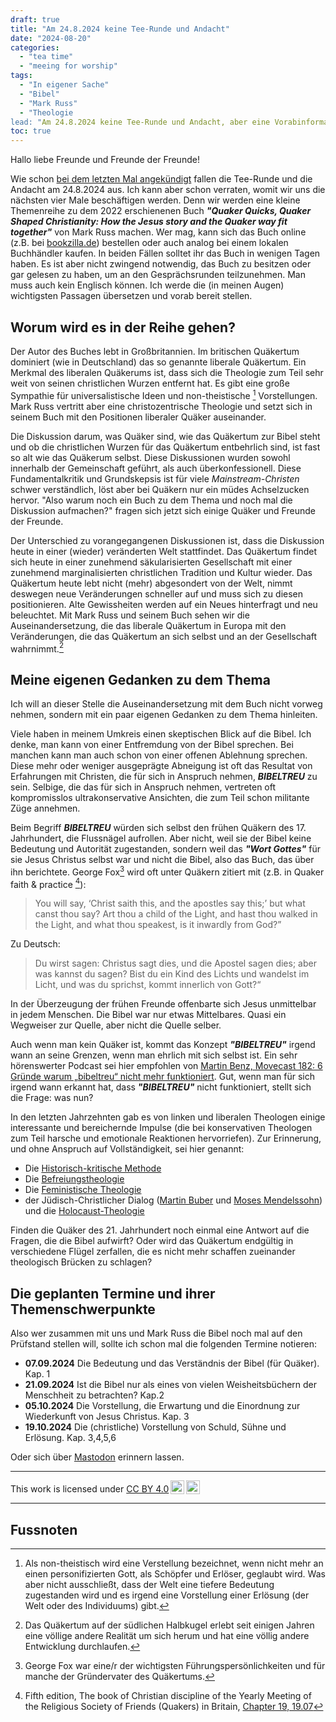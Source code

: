 ```yaml
---
draft: true
title: "Am 24.8.2024 keine Tee-Runde und Andacht"
date: "2024-08-20"
categories:
  - "tea time"
  - "meeing for worship"
tags:
  - "In eigener Sache"
  - "Bibel"
  - "Mark Russ"
  - "Theologie
lead: "Am 24.8.2024 keine Tee-Runde und Andacht, aber eine Vorabinformation"
toc: true
---
```


Hallo liebe Freunde und Freunde der Freunde!

Wie schon [bei dem letzten Mal angekündigt](https://quaker-kr.de/post/2024/07-24/)
fallen die Tee-Runde und die Andacht am 24.8.2024 aus. Ich kann aber schon
verraten, womit wir uns die nächsten vier Male beschäftigen werden. Denn wir
werden eine kleine Themenreihe zu dem 2022 erschienenen Buch ***"Quaker Quicks, Quaker Shaped Christianity: How the Jesus story and the Quaker way fit together"***
von Mark Russ machen. Wer mag, kann sich das Buch online (z.B. bei
[bookzilla.de](https://www.bookzilla.de/shop/article/48922376/mark_russ_quaker_quicks_quaker_shaped_christianity.html))
bestellen oder auch analog bei einem lokalen Buchhändler kaufen. In beiden
Fällen solltet ihr das Buch in wenigen Tagen haben. Es ist aber nicht zwingend
notwendig, das Buch zu besitzen oder gar gelesen zu haben, um an den
Gesprächsrunden teilzunehmen. Man muss auch kein Englisch können. Ich werde
die (in meinen Augen) wichtigsten Passagen übersetzen und vorab bereit stellen.

## Worum wird es in der Reihe gehen?

Der Autor des Buches lebt in Großbritannien. Im britischen Quäkertum dominiert
(wie in Deutschland) das so genannte liberale Quäkertum. Ein Merkmal des liberalen Quäkerums ist, dass sich die Theologie zum Teil sehr weit von seinen
christlichen Wurzen entfernt hat. Es gibt eine große Sympathie für
universalistische Ideen und non-theistische [^foot001] Vorstellungen. Mark Russ
vertritt aber eine christozentrische Theologie und setzt sich in seinem Buch
mit den Positionen liberaler Quäker auseinander.

Die Diskussion darum, was Quäker sind, wie das Quäkertum zur Bibel steht
und ob die christlichen Wurzen für das Quäkertum entbehrlich sind, ist fast
so alt wie das Quäkerum selbst. Diese Diskussionen wurden sowohl innerhalb
der Gemeinschaft geführt, als auch überkonfessionell. Diese Fundamentalkritik
und Grundskepsis ist für viele *Mainstream-Christen* schwer verständlich, löst
aber bei Quäkern nur ein müdes Achselzucken hervor. "Also warum noch ein
Buch zu dem Thema und noch mal die Diskussion aufmachen?" fragen sich jetzt
sich einige Quäker und Freunde der Freunde.

Der Unterschied zu vorangegangenen Diskussionen ist, dass die Diskussion
heute in einer (wieder) veränderten Welt stattfindet. Das Quäkertum findet sich
heute in einer zunehmend säkularisierten Gesellschaft mit einer zunehmend
marginalisierten christlichen Tradition und Kultur wieder. Das Quäkertum heute
lebt nicht (mehr) abgesondert von der Welt, nimmt deswegen neue Veränderungen
schneller auf und muss sich zu diesen positionieren. Alte Gewissheiten werden
auf ein Neues hinterfragt und neu beleuchtet. Mit Mark Russ und seinem
Buch sehen wir die Auseinandersetzung, die das liberale Quäkertum in Europa
mit den Veränderungen, die das Quäkertum an sich selbst und an der Gesellschaft
wahrnimmt.[^foot003]

## Meine eigenen Gedanken zu dem Thema

Ich will an dieser Stelle die Auseinandersetzung mit dem Buch nicht vorweg
nehmen, sondern mit ein paar eigenen Gedanken zu dem Thema hinleiten.

Viele haben in meinem Umkreis einen skeptischen Blick auf die Bibel. Ich denke,
man kann von einer Entfremdung von der Bibel sprechen. Bei manchen kann man auch
schon von einer offenen Ablehnung sprechen. Diese mehr oder weniger ausgeprägte
Abneigung ist oft das Resultat von Erfahrungen mit Christen, die für sich in
Anspruch nehmen, ***BIBELTREU*** zu sein. Selbige, die das für sich in Anspruch
nehmen, vertreten oft kompromisslos ultrakonservative Ansichten, die zum Teil
schon militante Züge annehmen.

Beim Begriff ***BIBELTREU*** würden sich selbst den frühen Quäkern des
17. Jahrhundert, die Flussnägel aufrollen. Aber nicht, weil sie der Bibel
keine Bedeutung und Autorität zugestanden, sondern weil das ***"Wort Gottes"***
für sie Jesus Christus selbst war und nicht die Bibel, also das Buch, das über
ihn berichtete. George Fox[^foot004] wird oft unter Quäkern zitiert mit
(z.B. in Quaker faith & practice [^foot002]):

> You will say, ‘Christ saith this, and the apostles say this;’ but what canst thou say? Art thou a child of the Light, and hast thou walked in the Light, and what thou speakest, is it inwardly from God?”

Zu Deutsch:

> Du wirst sagen: Christus sagt dies, und die Apostel sagen dies; aber was kannst du sagen? Bist du ein Kind des Lichts und wandelst im Licht, und was du sprichst, kommt innerlich von Gott?“

In der Überzeugung der frühen Freunde offenbarte sich Jesus unmittelbar
in jedem Menschen. Die Bibel war nur etwas Mittelbares. Quasi ein Wegweiser
zur Quelle, aber nicht die Quelle selber.

Auch wenn man kein Quäker ist, kommt das Konzept ***"BIBELTREU"*** irgend
wann an seine Grenzen, wenn man ehrlich mit sich selbst ist. Ein sehr
hörenswerter Podcast sei hier empfohlen von [Martin Benz, Movecast 182: 6 Gründe warum „bibeltreu“ nicht mehr funktioniert](https://movecast.de/movecast-182-6-gruende-warum-bibeltreu-nicht-mehr-funktioniert/).
Gut, wenn man für sich irgend wann erkannt hat, dass ***"BIBELTREU"*** nicht
funktioniert, stellt sich die Frage: was nun?

In den letzten Jahrzehnten gab es von linken und liberalen Theologen einige
interessante und bereichernde Impulse (die bei konservativen Theologen zum Teil
harsche und emotionale Reaktionen hervorriefen). Zur Erinnerung, und ohne
Anspruch auf Vollständigkeit, sei hier genannt:

* Die [Historisch-kritische Methode](https://de.wikipedia.org/wiki/Historisch-kritische_Methode_\(Theologie\))
* Die [Befreiungstheologie](https://de.wikipedia.org/wiki/Befreiungstheologie)
* Die [Feministische Theologie](https://de.wikipedia.org/wiki/Feministische_Theologie)
* der Jüdisch-Christlicher Dialog ([Martin Buber](https://de.wikipedia.org/wiki/Martin_Buber) und [Moses Mendelssohn](https://de.wikipedia.org/wiki/Moses_Mendelssohn)) und die [Holocaust-Theologie](https://de.wikipedia.org/wiki/Holocaust-Theologie)

Finden die Quäker des 21. Jahrhundert noch einmal eine Antwort auf die
Fragen, die die Bibel aufwirft? Oder wird das Quäkertum endgültig in
verschiedene Flügel zerfallen, die es nicht mehr schaffen zueinander
theologisch Brücken zu schlagen?

## Die geplanten Termine und ihrer Themenschwerpunkte

Also wer zusammen mit uns und Mark Russ die Bibel noch mal auf den Prüfstand
stellen will, sollte ich schon mal die folgenden Termine notieren:

* **07.09.2024** Die Bedeutung und das Verständnis der Bibel (für Quäker). Kap. 1
* **21.09.2024** Ist die Bibel nur als eines von vielen Weisheitsbüchern der Menschheit zu betrachten? Kap.2
* **05.10.2024** Die Vorstellung, die Erwartung und die Einordnung zur Wiederkunft von Jesus Christus. Kap. 3
* **19.10.2024** Die (christliche) Vorstellung von Schuld, Sühne und Erlösung. Kap. 3,4,5,6

Oder sich über [Mastodon](https://krefeld.life/@quaker) erinnern lassen.

---

<p xmlns:cc="http://creativecommons.org/ns#" >This work is licensed under <a href="https://creativecommons.org/licenses/by/4.0/?ref=chooser-v1" target="\_blank" rel="license noopener noreferrer" style="display:inline-block;">CC BY 4.0<img style="height:22px!important;margin-left:3px;vertical-align:text-bottom;" src="https://mirrors.creativecommons.org/presskit/icons/cc.svg?ref=chooser-v1" alt=""><img style="height:22px!important;margin-left:3px;vertical-align:text-bottom;" src="https://mirrors.creativecommons.org/presskit/icons/by.svg?ref=chooser-v1" alt=""></a></p>

---

## Fussnoten

[^foot001]: Als non-theistisch wird eine Verstellung bezeichnet, wenn nicht mehr an einen personifizierten Gott, als Schöpfer und Erlöser, geglaubt wird. Was aber nicht ausschließt, dass der Welt eine tiefere Bedeutung zugestanden wird und es irgend eine Vorstellung einer Erlösung (der Welt oder des Individuums) gibt.

[^foot002]: Fifth edition, The book of Christian discipline of the Yearly Meeting of the Religious Society of Friends (Quakers) in Britain, [Chapter 19, 19.07](https://qfp.quaker.org.uk/passage/19-07/)

[^foot003]: Das Quäkertum auf der südlichen Halbkugel erlebt seit einigen Jahren eine völlige andere Realität um sich herum und hat eine völlig andere Entwicklung durchlaufen.

[^foot004]: George Fox war eine/r der wichtigsten Führungspersönlichkeiten und für manche der Gründervater des Quäkertums.
